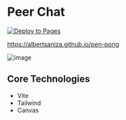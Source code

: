 # Peer Chat

[![Deploy to Pages](https://github.com/AlbertSanIza/pen-pong/actions/workflows/static.yml/badge.svg)](https://github.com/AlbertSanIza/peer-chat/actions/workflows/static.yml)

https://albertsaniza.github.io/pen-pong

![image](https://github.com/user-attachments/assets/12f37da1-0ee4-439e-bf36-f63a0c64a70b)

## Core Technologies

- Vite
- Tailwind
- Canvas
